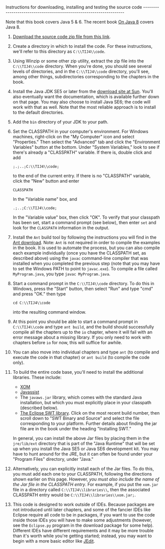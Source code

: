 Instructions for downloading, installing and testing the source code  --------------------------------------------------------------------

Note that this book covers Java 5 & 6. The recent book [On Java 8](http://www.onjava8.com/)
covers Java 8.

1.  [Download the source code zip file from this
    link](CodeDownload.php).

2.  Create a directory in which to install the code. For these
    instructions, we'll refer to this directory as `C:\\TIJ4\\code`.

3.  Using Winzip or some other zip utility, extract the zip file into
    the `C:\\TIJ4\\code` directory. When you're done, you should see
    several levels of directories, and in the `C:\\TIJ4\\code`
    directory, you'll see, among other things, subdirectories
    corresponding to the chapters in the book.

4.  Install the Java JDK SE5 or later from the [download site at
    Sun](http://java.sun.com/javase/downloads/index.jsp). You'll also
    eventually want the documentation, which is available further down
    on that page. You may also choose to install Java SE6; the code
    will work with that as well. Note that the most reliable approach
    is to install to the default directories.

5.  Add the `bin` directory of your JDK to your path.

6.  Set the CLASSPATH in your computer's environment. For Windows
    machines, right-click on the "My Computer" icon and select
    "Properties." Then select the "Advanced" tab and click the
    "Environment Variables" button at the bottom. Under "System
    Variables," look to see if there's already a "CLASSPATH" variable.
    If there is, double click and add
    ```
    ;.;..;C:\\TIJ4\\code;
    ```
    to the end of the current entry. If there is no "CLASSPATH"
    variable, click the "New" button and enter
    ```
    CLASSPATH
    ```
    In the "Variable name" box, and
    ```
    .;..;C:\\TIJ4\\code;
    ```
    In the "Variable value" box, then click "OK". To verify that your
    classpath has been set, start a command prompt (see below), then
    enter `set` and look for the `CLASSPATH` information in the
    output.

7.  Install the `Ant` build tool by following the instructions you
    will find in the [Ant download](http://ant.apache.org/). Note:
    `Ant` is not required in order to compile the examples in the
    book. It is used to automate the process, but you can also compile
    each example individually (once you have the CLASSPATH set, as
    described above) using the `javac` command-line compiler that
    was installed when you completed the previous step (note that you
    may have to set the Windows PATH to point to `javac.exe`). To
    compile a file called `MyProgram.java`, you type `javac
    MyProgram.java`.

8.  Start a command prompt in the `C:\\TIJ4\\code` directory. To do
    this in Windows, press the "Start" button, then select "Run" and
    type "cmd" and press "OK." then type
    ```
    cd C:\\TIJ4\\code
    ```
    into the resulting command window.

9.  At this point you should be able to start a command prompt in
    `C:\\TIJ4\\code` and type `ant build`, and the build should
    successfully compile all the chapters up to the `io` chapter,
    where it will fail with an error message about a missing library.
    If you only need to work with chapters before `io` for now, this
    will suffice for awhile.

10. You can also move into individual chapters and type `ant` (to
    compile and execute the code in that chapter) or `ant build` (to
    compile the code only).

11. To build the entire code base, you'll need to install the
    additional libraries. These include:
    -   [XOM](http://www.xom.nu)
    -   [Javassist](http://sourceforge.net/project/showfiles.php?group_id=22866)
    -   The `javaws.jar` library, which comes with the standard Java
        installation, but which you must explicitly place in your
        classpath (described below).
    -   [The Eclipse SWT
        library](http://download.eclipse.org/eclipse/downloads/).
        Click on the most recent build number, then scroll down to
        "SWT Binary and Source" and select the file corresponding to
        your platform. Further details about finding the jar file are
        in the book under the heading "Installing SWT."

    In general, you can install the above Jar files by placing them in
    the `jre/lib/ext` directory that is part of the "Java Runtime"
    that will be set up when you install the Java SE5 or Java SE6
    development kit. You may have to hunt around for the JRE, but it
    can often be found under your "Program Files" directory, under
    "Java."

12. Alternatively, you can explicitly install each of the Jar files.
    To do this, you must add each one to your CLASSPATH, following the
    directions shown earlier on this page. However, *you must also
    include the name of the Jar file in the CLASSPATH entry*. For
    example, if you put the `xom.jar` file in a directory called
    `C:\\TIJ4\\libraries\\`, then the associated CLASSPATH entry
    would be `C:\\TIJ4\\libraries\\xom.jar;`.

13. This code is designed to work outside of IDEs. Because packages
    are not introduced until later chapters, and some of the fancier
    IDEs like Eclipse require all code to be in packages, if you want
    to use the code inside those IDEs you will have to make some
    adjustments (however, see the `Eclipse.py` program in the
    download package for some help). Different IDEs have different
    requirements and it may be more trouble than it's worth while
    you're getting started; instead, you may want to begin with a more
    basic editor like [JEdit](http://www.jedit.org/).

